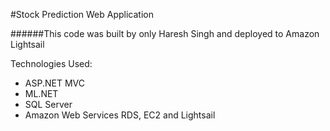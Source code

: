 #Stock Prediction Web Application

######This code was built by only Haresh Singh and deployed to Amazon Lightsail

Technologies Used:
- ASP.NET MVC 
- ML.NET
- SQL Server
- Amazon Web Services RDS, EC2 and Lightsail
